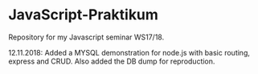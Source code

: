 # JavaScript-Praktikum

Repository for my Javascript seminar WS17/18.

12.11.2018: Added a MYSQL demonstration for node.js with basic routing, express and CRUD. Also added the DB dump for reproduction.
